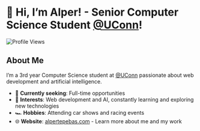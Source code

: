 # 👋 Hi, I’m Alper! - Senior Computer Science Student [@UConn](https://uconn.edu/)!

![Profile Views](https://komarev.com/ghpvc/?username=laernos&color=brightgreen)

## About Me

I’m a 3rd year Computer Science student at [@UConn](https://uconn.edu/) passionate about web development and artificial intelligence.

- 👀 **Currently seeking**: Full-time opportunities
- 🌱 **Interests**: Web development and AI, constantly learning and exploring new technologies
- 🏎️ **Hobbies**: Attending car shows and racing events
- 🌐 **Website**: [alpertepebas.com](http://alpertepebas.com) - Learn more about me and my work
